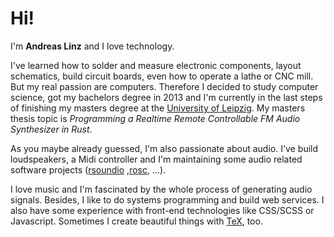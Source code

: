 # Hi!

I'm **Andreas Linz** and I love technology.

I've learned how to solder and measure electronic components, layout schematics, build circuit boards, even how to operate a lathe or CNC mill. But my real passion are computers. Therefore I decided to study computer science, got my bachelors degree in 2013 and I'm currently in the last steps of finishing my masters degree at the [University of Leipzig](http://www.uni-leipzig.de/). 
My masters thesis topic is *Programming a Realtime Remote Controllable FM Audio Synthesizer in Rust*.

As you maybe already guessed, I'm also passionate about audio. I've build loudspeakers, a Midi controller and I'm maintaining some audio related software projects ([rsoundio](https://github.com/klingtnet/rsoundio) ,[rosc](https://github.com/klingtnet/rosc), ...).

I love music and I'm fascinated by the whole process of generating audio signals. Besides, I like to do systems programming and build web services. I also have some experience with front-end technologies like CSS/SCSS or Javascript. Sometimes I create beautiful things with [TeX](https://github.com/klingtnet/beamer_template), too.
